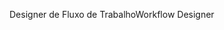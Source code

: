 <span data-ttu-id="365b0-101">Designer de Fluxo de Trabalho</span><span class="sxs-lookup"><span data-stu-id="365b0-101">Workflow Designer</span></span>